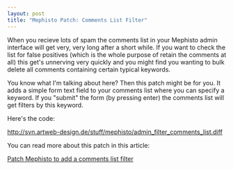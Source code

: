 ```yaml
--- 
layout: post
title: "Mephisto Patch: Comments List Filter"
---
```

<p>When you recieve lots of spam the comments list in your Mephisto admin interface will get very, very long after a short while. If you want to check the list for false positives (which is the whole purpose of retain the comments at all) this get's unnerving very quickly and you might find you wanting to bulk delete all comments containing certain typical keywords.</p>

<p>You know what I'm talking about here? Then this patch might be for you. It adds a simple form text field to your comments list where you can specify a keyword. If you "submit" the form (by pressing enter) the comments list will get filters by this keyword.</p>

<p>Here's the code:</p>

<p><a href="http://svn.artweb-design.de/stuff/mephisto/admin_filter_comments_list.diff">http://svn.artweb-design.de/stuff/mephisto/admin_filter_comments_list.diff</a></p>

<p>You can read more about this patch in this article:</p>

<p><a href="http://www.artweb-design.de/2007/4/4/patch-mephisto-to-add-a-comments-list-filter">Patch Mephisto to add a comments list filter</a></p>
